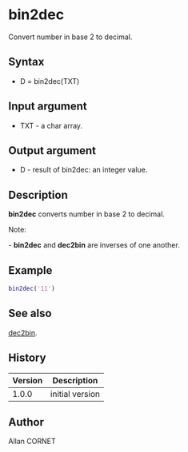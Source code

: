 

# bin2dec

Convert number in base 2 to decimal.

## Syntax

- D = bin2dec(TXT)

## Input argument

 - TXT - a char array.

## Output argument

 - D - result of bin2dec: an integer value.

## Description


  <p><b>bin2dec</b> converts number in base 2 to decimal.</p>
  <p>Note:</p>
  <p> - <b>bin2dec</b> and <b>dec2bin</b> are inverses of one another.</p>


## Example

```matlab
bin2dec('11')
```

## See also

[dec2bin](dec2bin.md).
## History

|Version|Description|
|------|------|
|1.0.0|initial version|


## Author

Allan CORNET



